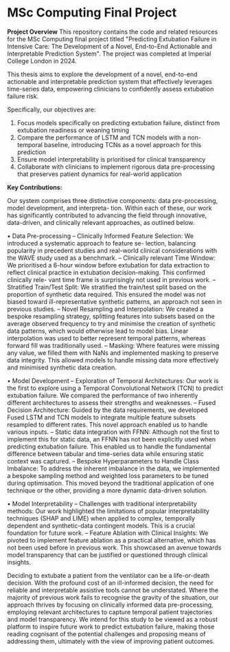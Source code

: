 # MSc Computing Final Project

**Project Overview**
This repository contains the code and related resources for the MSc Computing final project titled "Predicting Extubation Failure in Intensive Care: The Development of a Novel, End-to-End Actionable and Interpretable Prediction System". The project was completed at Imperial College London in 2024.

This thesis aims to explore the development of a novel, end-to-end actionable and interpretable prediction system that effectively leverages time-series data, empowering clinicians to confidently assess extubation failure risk. 

Specifically, our objectives are:
1. Focus models specifically on predicting extubation failure, distinct from extubation readiness or weaning timing
2. Compare the performance of LSTM and TCN models with a non-temporal baseline, introducing TCNs as a novel approach for this prediction
3. Ensure model interpretability is prioritised for clinical transparency
4. Collaborate with clinicians to implement rigorous data pre-processing that preserves patient dynamics for real-world application

**Key Contributions:**

Our system comprises three distinctive components: data pre-processing, model development, and interpreta- tion. Within each of these, our work has significantly contributed to advancing the field through innovative, data-driven, and clinically relevant approaches, as outlined below.


• Data Pre-processing
– Clinically Informed Feature Selection: We introduced a systematic approach to feature se- lection, balancing popularity in precedent studies and real-world clinical considerations with the WAVE study used as a benchmark.
– Clinically relevant Time Window: We prioritised a 6-hour window before extubation for data extraction to reflect clinical practice in extubation decision-making. This confirmed clinically rele- vant time frame is surprisingly not used in previous work.
– Stratified Train/Test Split: We stratified the train/test split based on the proportion of synthetic data required. This ensured the model was not biased toward ill-representative synthetic patterns, an approach not seen in previous studies.
– Novel Resampling and Interpolation: We created a bespoke resampling strategy, splitting features into subsets based on the average observed frequency to try and minimise the creation of synthetic data patterns, which would otherwise lead to model bias. Linear interpolation was used to better represent temporal patterns, whereas forward fill was traditionally used.
– Masking: Where features were missing any value, we filled them with NaNs and implemented masking to preserve data integrity. This allowed models to handle missing data more effectively and minimised synthetic data creation.

• Model Development
– Exploration of Temporal Architectures: Our work is the first to explore using a Temporal Convolutional Network (TCN) to predict extubation failure. We compared the performance of two inherently different architectures to assess their strengths and weaknesses.
– Fused Decision Architecture: Guided by the data requirements, we developed Fused LSTM and TCN models to integrate multiple feature subsets resampled to different rates. This novel approach enabled us to handle various inputs.
– Static data integration with FFNN: Although not the first to implement this for static data, an FFNN has not been explicitly used when predicting extubation failure. This enabled us to handle the fundamental difference between tabular and time-series data while ensuring static context was captured.
– Bespoke Hyperparameters to Handle Class Imbalance: To address the inherent imbalance in the data, we implemented a bespoke sampling method and weighted loss parameters to be tuned during optimisation. This moved beyond the traditional application of one technique or the other, providing a more dynamic data-driven solution.

• Model Interpretability
– Challenges with traditional interpretability methods: Our work highlighted the limitations of popular interpretability techniques (SHAP and LIME) when applied to complex, temporally dependent and synthetic-data contingent models. This is a crucial foundation for future work.
– Feature Ablation with Clinical Insights: We pivoted to implement feature ablation as a practical alternative, which has not been used before in previous work. This showcased an avenue towards model transparency that can be justified or questioned through clinical insights.

Deciding to extubate a patient from the ventilator can be a life-or-death decision. With the profound cost of an ill-informed decision, the need for reliable and interpretable assistive tools cannot be understated. Where the majority of previous work fails to recognise the gravity of the situation, our approach thrives by focusing on clinically informed data pre-processing, employing relevant architectures to capture temporal patient trajectories and model transparency. We intend for this study to be viewed as a robust platform to inspire future work to predict extubation failure, making those reading cognisant of the potential challenges and proposing means of addressing them, ultimately with the view of improving patient outcomes.
